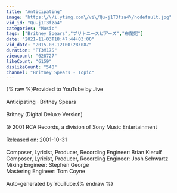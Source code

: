 ```yaml
---
title: "Anticipating"
image: "https:\/\/i.ytimg.com\/vi\/Qu-j1T3fza4\/hqdefault.jpg"
vid_id: "Qu-j1T3fza4"
categories: "Music"
tags: ["Britney Spears","ブリトニースピアーズ","布蘭妮"]
date: "2021-11-03T18:47:44+03:00"
vid_date: "2015-08-12T00:28:08Z"
duration: "PT3M17S"
viewcount: "628727"
likeCount: "6159"
dislikeCount: "540"
channel: "Britney Spears - Topic"
---
```

{% raw %}Provided to YouTube by Jive<br /><br />Anticipating · Britney Spears<br /><br />Britney (Digital Deluxe Version)<br /><br />℗ 2001 RCA Records, a division of Sony Music Entertainment<br /><br />Released on: 2001-10-31<br /><br />Composer, Lyricist, Producer, Recording  Engineer: Brian Kierulf<br />Composer, Lyricist, Producer, Recording  Engineer: Josh Schwartz<br />Mixing  Engineer: Stephen George<br />Mastering  Engineer: Tom Coyne<br /><br />Auto-generated by YouTube.{% endraw %}
